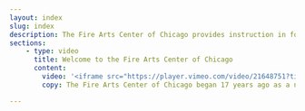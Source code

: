 ```yaml
---
layout: index
slug: index
description: The Fire Arts Center of Chicago provides instruction in foundry, forging, welding, metalsmithing, figure sculpture, and more.
sections:
    - type: video 
      title: Welcome to the Fire Arts Center of Chicago
      content:
        video: '<iframe src="https://player.vimeo.com/video/21648751?title=0&byline=0&portrait=0" width="640" height="360" frameborder="0" webkitallowfullscreen mozallowfullscreen allowfullscreen></iframe><p><a href="https://vimeo.com/21648751">Fire Arts Center</a> from <a href="https://vimeo.com/andrewroddewig">Andrew Roddewig</a> on <a href="https://vimeo.com">Vimeo</a>.</p>'
        copy: The Fire Arts Center of Chicago began 17 years ago as a not-for-profit school for sculptors. Our primary mission is the <strong>preservation of traditional sculpture technique</strong> by offering high-quality training to artists, students and others seeking to learn or perfect their skills. Our secondary mission is to <strong>provide teaching, working, and exhibition opportunities for artists</strong>, as well as technical advice and facilities to artists and institutions.

---
```


<!--
<a href="aboutus.html">Read more about the Fire Arts Center of Chicago</a>

<p class="header3" style="text-align:center;">~~~</p>

<span class="header3" style="font-weight:bold;">What's New</span>

<p class="header3" style="text-align:center;">~~~</p>
<h3><a href="year-intensive.html">One-Year Intensive Programs</a></h3>
<p>Check out our <a href="year-intensive.html"><strong>new</strong> one-year intensive programs</a> which offer you the chance to immerse yourself in the study of traditional methods and techniques of sculptors as well as the technical skills relevant to those just looking to develop a new trade. Check out the <a href="year-intensive.html">program page</a> for more information or <a href="contact.html">contact us</a> with questions.</p>

<h3>Payment Plans and Discounts</h3>
<p>We at the Fire Arts Center of Chicago are not immune to the challenges of a difficult economy. Our mission has always been to preserve the traditional methods and techniques of sculptors as well as the technical skills relevant to those just looking to develop a new trade. In order for us to meet that mission we need to provide our classes to as many people as we can. However, when times are tough, finding the money to pay for classes like this is hard. For that reason we have been offering a 1/2-down payment plan to make it easier to pay for classes. Now, in addition to that discount, we are introducing a bartered services option to reduce class prices.</p>
<p><strong>How does it work?</strong></p>
<p>Do you have experience with fund-raising and think you can lend a hand? Maybe accounting or legal experience? Do you work somewhere that tosses out scrap metal which could be reused by us? The possibilties are endless. The Fire Arts Center is always looking for tips and materials to help us grow, and we want to offer you ways to learn for less.</p>
<p><strong>How do I take advantage of the payment plans and discounts?</strong></p>
<p>Call us at 773.544.9908. It's as simple as that. Call and let us know what you have to trade and we can work out a discount plan for you.</p>

<p class="header3" style="text-align:center;">~~~</p>

<h3>Class Length Changes</h3>
<p>We are now offering various class lengths to accommodate your schedule better. Now you can choose between <strong>8 week</strong> and <strong>16 week</strong> courses in forging, jewelry, foundry, furniture, and metal sculpture.</p>
<p>As always our class registration is rolling which means you can join at any time. The classes are small and the instructors help you work at your pace. So no matter when you start you will be walked step-by-step through the process with the personal attention you need. Join when you want and stay for as long as you need.</p> 
<p><a href="classes.html">Click here</a> to check out all of our classes.</p>
-->

